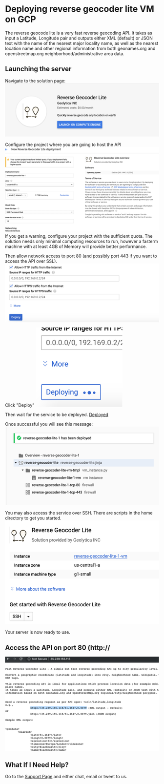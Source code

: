 # Deploying reverse geocoder lite VM on GCP

The reverse geocode lite is a very fast reverse geocoding API. It takes as input a Latitude, Longitude pair and outputs either XML (default) or JSON text with the name of the nearest major locality name, as well as the nearest location name and other regional information from both geonames.org and openstreetmap.org neighborhood/administrative area data.

## Launching the server

Navigate to the solution page: 
![Start-page](https://github.com/geoxyz/gcp/blob/master/Screen%20Shot%202019-11-26%20at%207.47.42%20PM.png)

Configure the project where you are going to host the API
![Configure](https://github.com/geoxyz/gcp/blob/master/Screen%20Shot%202019-11-26%20at%207.53.30%20PM.png)
If you get a warning, configure your project with the sufficient quota. The solution needs only minimal computing resources to run, however a fasterm machine with at least 4GB of Memory will provide better performance.

Then allow network access to port 80 (and possibly port 443 if you want to access the API over SSL). 
![Network](https://github.com/geoxyz/gcp/blob/master/Screen%20Shot%202019-11-26%20at%207.53.56%20PM.png)

Click "Deploy"
![Deploy](https://github.com/geoxyz/gcp/blob/master/Screen%20Shot%202019-11-26%20at%207.54.05%20PM.png)

Then wait for the service to be deployed.
[Deployed](https://github.com/geoxyz/gcp/blob/master/Screen%20Shot%202019-11-26%20at%207.54.20%20PM.png)

Once successful you will see this message:
![Success](https://github.com/geoxyz/gcp/blob/master/Screen%20Shot%202019-11-26%20at%207.56.22%20PM.png)

You may also access the service over SSH. There are scripts in the home directory to get you started.
![Success](https://github.com/geoxyz/gcp/blob/master/Screen%20Shot%202019-11-26%20at%207.56.50%20PM.png)

Your server is now ready to use.

## Access the API on port 80 (http://<your ip>
  ![API](https://github.com/geoxyz/gcp/blob/master/Screen%20Shot%202019-11-26%20at%207.58.57%20PM.png)
  
## What If I Need Help?
Go to the [Support Page](https://geocode.xyz/contact) and either chat, email or tweet to us.

